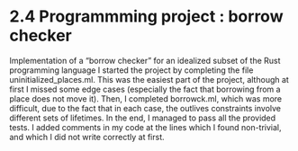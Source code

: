 # 2.4 Programmming project : borrow checker
Implementation of a “borrow checker” for an idealized subset of the Rust programming language
I started the project by completing the file uninitialized_places.ml. This was the easiest part of the project, although at first I missed some edge cases (especially the fact that borrowing from a place does not move it). Then, I completed borrowck.ml, which was more difficult, due to the fact that in each case, the outlives constraints involve different sets of lifetimes. In the end, I managed to pass all the provided tests. I added comments in my code at the lines which I found non-trivial, and which I did not write correctly at first.